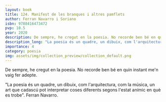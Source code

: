 ```yaml
---
layout: book
title: 124. Manifest de les branques i altres pamflets
author: Ferran Navarro i Soriano
isbn: 9788416473472
pvp: 10.5
year: 2020
description: De sempre, he cregut en la poesia. No recorde ben bé en quin instant me'n vaig fer adepte.
description_long: "La poesia és un quadre, un dibuix, com l'arquitectura, com la música, un art que cadascú pot interpretar coses diferents segons l'estat anímic en què es trobe". Ferran Navarro.
importance: 4
category: poesia
img: assets/img/collection_preview/collection_default.png
---
```


De sempre, he cregut en la poesia. No recorde ben bé en quin instant me'n vaig fer adepte.

"La poesia és un quadre, un dibuix, com l'arquitectura, com la música, un art que cadascú pot interpretar coses diferents segons l'estat anímic en què es trobe". Ferran Navarro.
